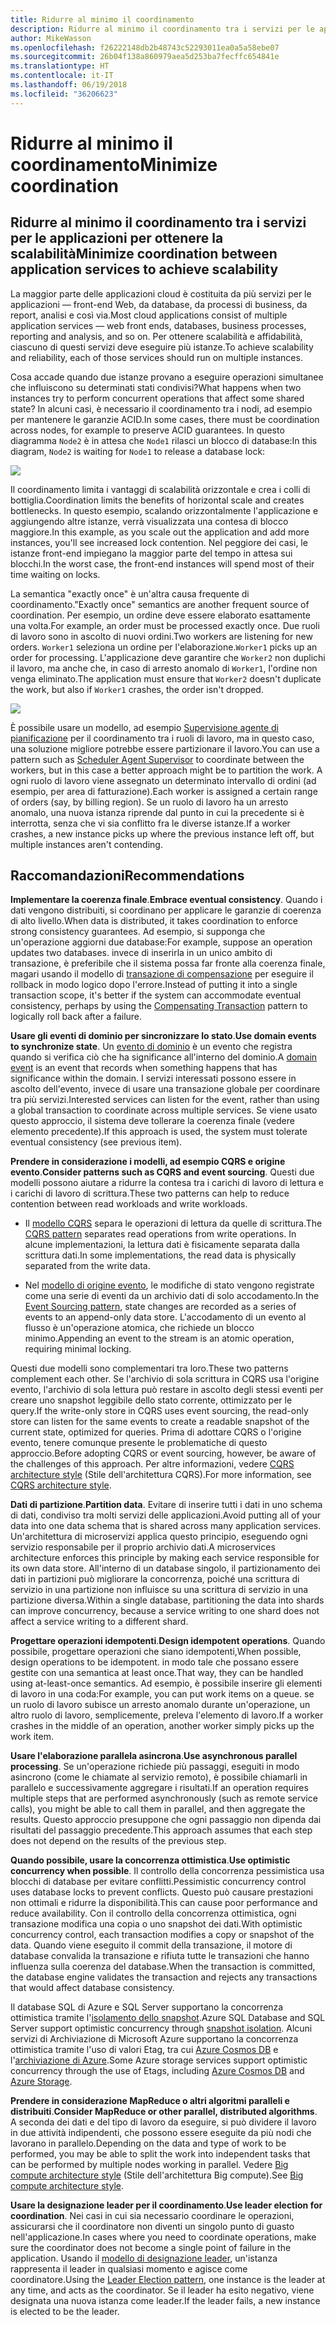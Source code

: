 ```yaml
---
title: Ridurre al minimo il coordinamento
description: Ridurre al minimo il coordinamento tra i servizi per le applicazioni per ottenere la scalabilità
author: MikeWasson
ms.openlocfilehash: f26222148db2b48743c52293011ea0a5a58ebe07
ms.sourcegitcommit: 26b04f138a860979aea5d253ba7fecffc654841e
ms.translationtype: HT
ms.contentlocale: it-IT
ms.lasthandoff: 06/19/2018
ms.locfileid: "36206623"
---
```

# <a name="minimize-coordination"></a><span data-ttu-id="cb578-103">Ridurre al minimo il coordinamento</span><span class="sxs-lookup"><span data-stu-id="cb578-103">Minimize coordination</span></span> 

## <a name="minimize-coordination-between-application-services-to-achieve-scalability"></a><span data-ttu-id="cb578-104">Ridurre al minimo il coordinamento tra i servizi per le applicazioni per ottenere la scalabilità</span><span class="sxs-lookup"><span data-stu-id="cb578-104">Minimize coordination between application services to achieve scalability</span></span>

<span data-ttu-id="cb578-105">La maggior parte delle applicazioni cloud è costituita da più servizi per le applicazioni &mdash; front-end Web, da database, da processi di business, da report, analisi e così via.</span><span class="sxs-lookup"><span data-stu-id="cb578-105">Most cloud applications consist of multiple application services &mdash; web front ends, databases, business processes, reporting and analysis, and so on.</span></span> <span data-ttu-id="cb578-106">Per ottenere scalabilità e affidabilità, ciascuno di questi servizi deve eseguire più istanze.</span><span class="sxs-lookup"><span data-stu-id="cb578-106">To achieve scalability and reliability, each of those services should run on multiple instances.</span></span> 

<span data-ttu-id="cb578-107">Cosa accade quando due istanze provano a eseguire operazioni simultanee che influiscono su determinati stati condivisi?</span><span class="sxs-lookup"><span data-stu-id="cb578-107">What happens when two instances try to perform concurrent operations that affect some shared state?</span></span> <span data-ttu-id="cb578-108">In alcuni casi, è necessario il coordinamento tra i nodi, ad esempio per mantenere le garanzie ACID.</span><span class="sxs-lookup"><span data-stu-id="cb578-108">In some cases, there must be coordination across nodes, for example to preserve ACID guarantees.</span></span> <span data-ttu-id="cb578-109">In questo diagramma `Node2` è in attesa che `Node1` rilasci un blocco di database:</span><span class="sxs-lookup"><span data-stu-id="cb578-109">In this diagram, `Node2` is waiting for `Node1` to release a database lock:</span></span>

![](./images/database-lock.svg)

<span data-ttu-id="cb578-110">Il coordinamento limita i vantaggi di scalabilità orizzontale e crea i colli di bottiglia.</span><span class="sxs-lookup"><span data-stu-id="cb578-110">Coordination limits the benefits of horizontal scale and creates bottlenecks.</span></span> <span data-ttu-id="cb578-111">In questo esempio, scalando orizzontalmente l'applicazione e aggiungendo altre istanze, verrà visualizzata una contesa di blocco maggiore.</span><span class="sxs-lookup"><span data-stu-id="cb578-111">In this example, as you scale out the application and add more instances, you'll see increased lock contention.</span></span> <span data-ttu-id="cb578-112">Nel peggiore dei casi, le istanze front-end impiegano la maggior parte del tempo in attesa sui blocchi.</span><span class="sxs-lookup"><span data-stu-id="cb578-112">In the worst case, the front-end instances will spend most of their time waiting on locks.</span></span>

<span data-ttu-id="cb578-113">La semantica "exactly once" è un'altra causa frequente di coordinamento.</span><span class="sxs-lookup"><span data-stu-id="cb578-113">"Exactly once" semantics are another frequent source of coordination.</span></span> <span data-ttu-id="cb578-114">Per esempio, un ordine deve essere elaborato esattamente una volta.</span><span class="sxs-lookup"><span data-stu-id="cb578-114">For example, an order must be processed exactly once.</span></span> <span data-ttu-id="cb578-115">Due ruoli di lavoro sono in ascolto di nuovi ordini.</span><span class="sxs-lookup"><span data-stu-id="cb578-115">Two workers are listening for new orders.</span></span> <span data-ttu-id="cb578-116">`Worker1` seleziona un ordine per l'elaborazione.</span><span class="sxs-lookup"><span data-stu-id="cb578-116">`Worker1` picks up an order for processing.</span></span> <span data-ttu-id="cb578-117">L'applicazione deve garantire che `Worker2` non duplichi il lavoro, ma anche che, in caso di arresto anomalo di `Worker1`, l'ordine non venga eliminato.</span><span class="sxs-lookup"><span data-stu-id="cb578-117">The application must ensure that `Worker2` doesn't duplicate the work, but also if `Worker1` crashes, the order isn't dropped.</span></span>

![](./images/coordination.svg)

<span data-ttu-id="cb578-118">È possibile usare un modello, ad esempio [Supervisione agente di pianificazione][sas-pattern] per il coordinamento tra i ruoli di lavoro, ma in questo caso, una soluzione migliore potrebbe essere partizionare il lavoro.</span><span class="sxs-lookup"><span data-stu-id="cb578-118">You can use a pattern such as [Scheduler Agent Supervisor][sas-pattern] to coordinate between the workers, but in this case a better approach might be to partition the work.</span></span> <span data-ttu-id="cb578-119">A ogni ruolo di lavoro viene assegnato un determinato intervallo di ordini (ad esempio, per area di fatturazione).</span><span class="sxs-lookup"><span data-stu-id="cb578-119">Each worker is assigned a certain range of orders (say, by billing region).</span></span> <span data-ttu-id="cb578-120">Se un ruolo di lavoro ha un arresto anomalo, una nuova istanza riprende dal punto in cui la precedente si è interrotta, senza che vi sia conflitto fra le diverse istanze.</span><span class="sxs-lookup"><span data-stu-id="cb578-120">If a worker crashes, a new instance picks up where the previous instance left off, but multiple instances aren't contending.</span></span>

## <a name="recommendations"></a><span data-ttu-id="cb578-121">Raccomandazioni</span><span class="sxs-lookup"><span data-stu-id="cb578-121">Recommendations</span></span>

<span data-ttu-id="cb578-122">**Implementare la coerenza finale**.</span><span class="sxs-lookup"><span data-stu-id="cb578-122">**Embrace eventual consistency**.</span></span> <span data-ttu-id="cb578-123">Quando i dati vengono distribuiti, si coordinano per applicare le garanzie di coerenza di alto livello.</span><span class="sxs-lookup"><span data-stu-id="cb578-123">When data is distributed, it takes coordination to enforce strong consistency guarantees.</span></span> <span data-ttu-id="cb578-124">Ad esempio, si supponga che un'operazione aggiorni due database:</span><span class="sxs-lookup"><span data-stu-id="cb578-124">For example, suppose an operation updates two databases.</span></span> <span data-ttu-id="cb578-125">invece di inserirla in un unico ambito di transazione, è preferibile che il sistema possa far fronte alla coerenza finale, magari usando il modello di [transazione di compensazione][compensating-transaction] per eseguire il rollback in modo logico dopo l'errore.</span><span class="sxs-lookup"><span data-stu-id="cb578-125">Instead of putting it into a single transaction scope, it's better if the system can accommodate eventual consistency, perhaps by using the [Compensating Transaction][compensating-transaction] pattern to logically roll back after a failure.</span></span>

<span data-ttu-id="cb578-126">**Usare gli eventi di dominio per sincronizzare lo stato**.</span><span class="sxs-lookup"><span data-stu-id="cb578-126">**Use domain events to synchronize state**.</span></span> <span data-ttu-id="cb578-127">Un [evento di dominio][domain-event] è un evento che registra quando si verifica ciò che ha significance all'interno del dominio.</span><span class="sxs-lookup"><span data-stu-id="cb578-127">A [domain event][domain-event] is an event that records when something happens that has significance within the domain.</span></span> <span data-ttu-id="cb578-128">I servizi interessati possono essere in ascolto dell'evento, invece di usare una transazione globale per coordinare tra più servizi.</span><span class="sxs-lookup"><span data-stu-id="cb578-128">Interested services can listen for the event, rather than using a global transaction to coordinate across multiple services.</span></span> <span data-ttu-id="cb578-129">Se viene usato questo approccio, il sistema deve tollerare la coerenza finale (vedere elemento precedente).</span><span class="sxs-lookup"><span data-stu-id="cb578-129">If this approach is used, the system must tolerate eventual consistency (see previous item).</span></span> 

<span data-ttu-id="cb578-130">**Prendere in considerazione i modelli, ad esempio CQRS e origine evento**.</span><span class="sxs-lookup"><span data-stu-id="cb578-130">**Consider patterns such as CQRS and event sourcing**.</span></span> <span data-ttu-id="cb578-131">Questi due modelli possono aiutare a ridurre la contesa tra i carichi di lavoro di lettura e i carichi di lavoro di scrittura.</span><span class="sxs-lookup"><span data-stu-id="cb578-131">These two patterns can help to reduce contention between read workloads and write workloads.</span></span> 

- <span data-ttu-id="cb578-132">Il [modello CQRS][cqrs-pattern] separa le operazioni di lettura da quelle di scrittura.</span><span class="sxs-lookup"><span data-stu-id="cb578-132">The [CQRS pattern][cqrs-pattern] separates read operations from write operations.</span></span> <span data-ttu-id="cb578-133">In alcune implementazioni, la lettura dati è fisicamente separata dalla scrittura dati.</span><span class="sxs-lookup"><span data-stu-id="cb578-133">In some implementations, the read data is physically separated from the write data.</span></span> 

- <span data-ttu-id="cb578-134">Nel [modello di origine evento][event-sourcing], le modifiche di stato vengono registrate come una serie di eventi da un archivio dati di solo accodamento.</span><span class="sxs-lookup"><span data-stu-id="cb578-134">In the [Event Sourcing pattern][event-sourcing], state changes are recorded as a series of events to an append-only data store.</span></span> <span data-ttu-id="cb578-135">L'accodamento di un evento al flusso è un'operazione atomica, che richiede un blocco minimo.</span><span class="sxs-lookup"><span data-stu-id="cb578-135">Appending an event to the stream is an atomic operation, requiring minimal locking.</span></span> 

<span data-ttu-id="cb578-136">Questi due modelli sono complementari tra loro.</span><span class="sxs-lookup"><span data-stu-id="cb578-136">These two patterns complement each other.</span></span> <span data-ttu-id="cb578-137">Se l'archivio di sola scrittura in CQRS usa l'origine evento, l'archivio di sola lettura può restare in ascolto degli stessi eventi per creare uno snapshot leggibile dello stato corrente, ottimizzato per le query.</span><span class="sxs-lookup"><span data-stu-id="cb578-137">If the write-only store in CQRS uses event sourcing, the read-only store can listen for the same events to create a readable snapshot of the current state, optimized for queries.</span></span> <span data-ttu-id="cb578-138">Prima di adottare CQRS o l'origine evento, tenere comunque presente le problematiche di questo approccio.</span><span class="sxs-lookup"><span data-stu-id="cb578-138">Before adopting CQRS or event sourcing, however, be aware of the challenges of this approach.</span></span> <span data-ttu-id="cb578-139">Per altre informazioni, vedere [CQRS architecture style][cqrs-style] (Stile dell'architettura CQRS).</span><span class="sxs-lookup"><span data-stu-id="cb578-139">For more information, see [CQRS architecture style][cqrs-style].</span></span>

<span data-ttu-id="cb578-140">**Dati di partizione**.</span><span class="sxs-lookup"><span data-stu-id="cb578-140">**Partition data**.</span></span>  <span data-ttu-id="cb578-141">Evitare di inserire tutti i dati in uno schema di dati, condiviso tra molti servizi delle applicazioni.</span><span class="sxs-lookup"><span data-stu-id="cb578-141">Avoid putting all of your data into one data schema that is shared across many application services.</span></span> <span data-ttu-id="cb578-142">Un'architettura di microservizi applica questo principio, eseguendo ogni servizio responsabile per il proprio archivio dati.</span><span class="sxs-lookup"><span data-stu-id="cb578-142">A microservices architecture enforces this principle by making each service responsible for its own data store.</span></span> <span data-ttu-id="cb578-143">All'interno di un database singolo, il partizionamento dei dati in partizioni può migliorare la concorrenza, poiché una scrittura di servizio in una partizione non influisce su una scrittura di servizio in una partizione diversa.</span><span class="sxs-lookup"><span data-stu-id="cb578-143">Within a single database, partitioning the data into shards can improve concurrency, because a service writing to one shard does not affect a service writing to a different shard.</span></span>

<span data-ttu-id="cb578-144">**Progettare operazioni idempotenti**.</span><span class="sxs-lookup"><span data-stu-id="cb578-144">**Design idempotent operations**.</span></span> <span data-ttu-id="cb578-145">Quando possibile, progettare operazioni che siano idempotenti,</span><span class="sxs-lookup"><span data-stu-id="cb578-145">When possible, design operations to be idempotent.</span></span> <span data-ttu-id="cb578-146">in modo tale che possano essere gestite con una semantica at least once.</span><span class="sxs-lookup"><span data-stu-id="cb578-146">That way, they can be handled using at-least-once semantics.</span></span> <span data-ttu-id="cb578-147">Ad esempio, è possibile inserire gli elementi di lavoro in una coda:</span><span class="sxs-lookup"><span data-stu-id="cb578-147">For example, you can put work items on a queue.</span></span> <span data-ttu-id="cb578-148">se un ruolo di lavoro subisce un arresto anomalo durante un'operazione, un altro ruolo di lavoro, semplicemente, preleva l'elemento di lavoro.</span><span class="sxs-lookup"><span data-stu-id="cb578-148">If a worker crashes in the middle of an operation, another worker simply picks up the work item.</span></span>

<span data-ttu-id="cb578-149">**Usare l'elaborazione parallela asincrona**.</span><span class="sxs-lookup"><span data-stu-id="cb578-149">**Use asynchronous parallel processing**.</span></span> <span data-ttu-id="cb578-150">Se un'operazione richiede più passaggi, eseguiti in modo asincrono (come le chiamate al servizio remoto), è possibile chiamarli in parallelo e successivamente aggregare i risultati.</span><span class="sxs-lookup"><span data-stu-id="cb578-150">If an operation requires multiple steps that are performed asynchronously (such as remote service calls), you might be able to call them in parallel, and then aggregate the results.</span></span> <span data-ttu-id="cb578-151">Questo approccio presuppone che ogni passaggio non dipenda dai risultati del passaggio precedente.</span><span class="sxs-lookup"><span data-stu-id="cb578-151">This approach assumes that each step does not depend on the results of the previous step.</span></span>   

<span data-ttu-id="cb578-152">**Quando possibile, usare la concorrenza ottimistica**.</span><span class="sxs-lookup"><span data-stu-id="cb578-152">**Use optimistic concurrency when possible**.</span></span> <span data-ttu-id="cb578-153">Il controllo della concorrenza pessimistica usa blocchi di database per evitare conflitti.</span><span class="sxs-lookup"><span data-stu-id="cb578-153">Pessimistic concurrency control uses database locks to prevent conflicts.</span></span> <span data-ttu-id="cb578-154">Questo può causare prestazioni non ottimali e ridurre la disponibilità.</span><span class="sxs-lookup"><span data-stu-id="cb578-154">This can cause poor performance and reduce availability.</span></span> <span data-ttu-id="cb578-155">Con il controllo della concorrenza ottimistica, ogni transazione modifica una copia o uno snapshot dei dati.</span><span class="sxs-lookup"><span data-stu-id="cb578-155">With optimistic concurrency control, each transaction modifies a copy or snapshot of the data.</span></span> <span data-ttu-id="cb578-156">Quando viene eseguito il commit della transazione, il motore di database convalida la transazione e rifiuta tutte le transazioni che hanno influenza sulla coerenza del database.</span><span class="sxs-lookup"><span data-stu-id="cb578-156">When the transaction is committed, the database engine validates the transaction and rejects any transactions that would affect database consistency.</span></span> 

<span data-ttu-id="cb578-157">Il database SQL di Azure e SQL Server supportano la concorrenza ottimistica tramite l'[isolamento dello snapshot][sql-snapshot-isolation].</span><span class="sxs-lookup"><span data-stu-id="cb578-157">Azure SQL Database and SQL Server support optimistic concurrency through [snapshot isolation][sql-snapshot-isolation].</span></span> <span data-ttu-id="cb578-158">Alcuni servizi di Archiviazione di Microsoft Azure supportano la concorrenza ottimistica tramite l'uso di valori Etag, tra cui [Azure Cosmos DB][cosmosdb-faq] e l'[archiviazione di Azure][storage-concurrency].</span><span class="sxs-lookup"><span data-stu-id="cb578-158">Some Azure storage services support optimistic concurrency through the use of Etags, including [Azure Cosmos DB][cosmosdb-faq] and [Azure Storage][storage-concurrency].</span></span>

<span data-ttu-id="cb578-159">**Prendere in considerazione MapReduce o altri algoritmi paralleli e distribuiti**.</span><span class="sxs-lookup"><span data-stu-id="cb578-159">**Consider MapReduce or other parallel, distributed algorithms**.</span></span> <span data-ttu-id="cb578-160">A seconda dei dati e del tipo di lavoro da eseguire, si può dividere il lavoro in due attività indipendenti, che possono essere eseguite da più nodi che lavorano in parallelo.</span><span class="sxs-lookup"><span data-stu-id="cb578-160">Depending on the data and type of work to be performed, you may be able to split the work into independent tasks that can be performed by multiple nodes working in parallel.</span></span> <span data-ttu-id="cb578-161">Vedere [Big compute architecture style][big-compute] (Stile dell'architettura Big compute).</span><span class="sxs-lookup"><span data-stu-id="cb578-161">See [Big compute architecture style][big-compute].</span></span>

<span data-ttu-id="cb578-162">**Usare la designazione leader per il coordinamento**.</span><span class="sxs-lookup"><span data-stu-id="cb578-162">**Use leader election for coordination**.</span></span> <span data-ttu-id="cb578-163">Nei casi in cui sia necessario coordinare le operazioni, assicurarsi che il coordinatore non diventi un singolo punto di guasto nell'applicazione.</span><span class="sxs-lookup"><span data-stu-id="cb578-163">In cases where you need to coordinate operations, make sure the coordinator does not become a single point of failure in the application.</span></span> <span data-ttu-id="cb578-164">Usando il [modello di designazione leader][leader-election], un'istanza rappresenta il leader in qualsiasi momento e agisce come coordinatore.</span><span class="sxs-lookup"><span data-stu-id="cb578-164">Using the [Leader Election pattern][leader-election], one instance is the leader at any time, and acts as the coordinator.</span></span> <span data-ttu-id="cb578-165">Se il leader ha esito negativo, viene designata una nuova istanza come leader.</span><span class="sxs-lookup"><span data-stu-id="cb578-165">If the leader fails, a new instance is elected to be the leader.</span></span> 
 

<!-- links -->

[big-compute]: ../architecture-styles/big-compute.md
[compensating-transaction]: ../../patterns/compensating-transaction.md
[cqrs-style]: ../architecture-styles/cqrs.md
[cqrs-pattern]: ../../patterns/cqrs.md
[cosmosdb-faq]: /azure/cosmos-db/faq
[domain-event]: https://martinfowler.com/eaaDev/DomainEvent.html
[event-sourcing]: ../../patterns/event-sourcing.md
[leader-election]: ../../patterns/leader-election.md
[sas-pattern]: ../../patterns/scheduler-agent-supervisor.md
[sql-snapshot-isolation]: /sql/t-sql/statements/set-transaction-isolation-level-transact-sql
[storage-concurrency]: https://azure.microsoft.com/blog/managing-concurrency-in-microsoft-azure-storage-2/